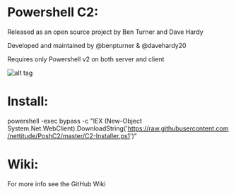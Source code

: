Powershell C2:
================
Released as an open source project by Ben Turner and Dave Hardy

Developed and maintained by @benpturner & @davehardy20

Requires only Powershell v2 on both server and client

![alt tag](https://github.com/nettitude/PoshC2/wiki/images/C2-server-1.PNG)

Install:
================
powershell -exec bypass -c "IEX (New-Object System.Net.WebClient).DownloadString('https://raw.githubusercontent.com/nettitude/PoshC2/master/C2-Installer.ps1')"

Wiki:
================
For more info see the GitHub Wiki
